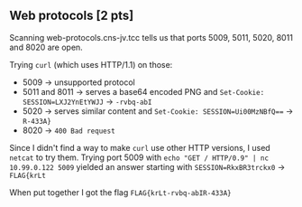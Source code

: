 ## Web protocols [2 pts]

Scanning web-protocols.cns-jv.tcc tells us that ports 5009, 5011, 5020, 8011 and 8020 are open.

Trying `curl` (which uses HTTP/1.1) on those:
- 5009 -> unsupported protocol
- 5011 and 8011 -> serves a base64 encoded PNG and `Set-Cookie: SESSION=LXJ2YnEtYWJJ` -> `-rvbq-abI`
- 5020 -> serves similar content and `Set-Cookie: SESSION=Ui00MzNBfQ==` -> `R-433A}`
- 8020 -> `400 Bad request`

Since I didn't find a way to make `curl` use other HTTP versions, I used `netcat` to try them.
Trying port 5009 with `echo "GET / HTTP/0.9" | nc 10.99.0.122 5009` yielded an answer starting with `SESSION=RkxBR3trckx0` -> `FLAG{krLt`

When put together I got the flag `FLAG{krLt-rvbq-abIR-433A}`

